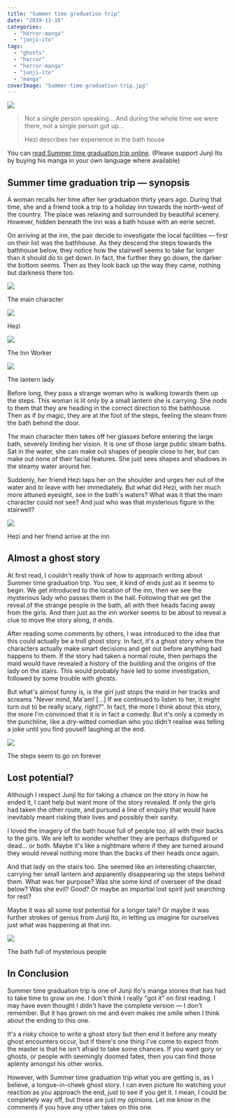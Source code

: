 ```yaml
---
title: "Summer time graduation trip"
date: "2019-11-18"
categories: 
  - "horror-manga"
  - "junji-ito"
tags: 
  - "ghosts"
  - "horror"
  - "horror-manga"
  - "junji-ito"
  - "manga"
coverImage: "Summer-time-graduation-trip.jpg"
---
```


[![](images/Summer-time-graduation-trip-810x1024.jpg)](https://davidpeach.co.uk/wp-content/uploads/2023/05/Summer-time-graduation-trip.jpg)

> Not a single person speaking... And during the whole time we were there, not a single person got up...
> 
> Hezi describes her experience in the bath house

You can [read Summer time graduation trip online](https://mangakakalot.com/chapter/the_summer_time_graduation_trip/chapter_0). (Please support Junji Ito by buying his manga in your own language where available)

## Summer time graduation trip — synopsis

A woman recalls her time after her graduation thirty years ago. During that time, she and a friend took a trip to a holiday inn towards the north-west of the country. The place was relaxing and surrounded by beautiful scenery. However, hidden beneath the inn was a bath house with an eerie secret.

On arriving at the inn, the pair decide to investigate the local facilities — first on their list was the bathhouse. As they descend the steps towards the bathhouse below, they notice how the stairwell seems to take far longer than it should do to get down. In fact, the further they go down, the darker the bottom seems. Then as they look back up the way they came, nothing but darkness there too.

[![](images/The-main-character.jpg)](https://davidpeach.co.uk/wp-content/uploads/2023/05/The-main-character.jpg)

The main character

[![](images/Hezi.jpg)](https://davidpeach.co.uk/wp-content/uploads/2023/05/Hezi.jpg)

Hezi

[![](images/The-Inn-Worker.jpg)](https://davidpeach.co.uk/wp-content/uploads/2023/05/The-Inn-Worker.jpg)

The Inn Worker

[![](images/The-lantern-lady.jpg)](https://davidpeach.co.uk/wp-content/uploads/2023/05/The-lantern-lady.jpg)

The lantern lady

Before long, they pass a strange woman who is walking towards them up the steps. This woman is lit only by a small lantern she is carrying. She nods to them that they are heading in the correct direction to the bathhouse. Then as if by magic, they are at the foot of the steps, feeling the steam from the bath behind the door.

The main character then takes off her glasses before entering the large bath, severely limiting her vision. It is one of those large public steam baths. Sat in the water, she can make out shapes of people close to her, but can make out none of their facial features. She just sees shapes and shadows in the steamy water around her.

Suddenly, her friend Hezi taps her on the shoulder and urges her out of the water and to leave with her immediately. But what did Hezi, with her much more attuned eyesight, see in the bath's waters? What was it that the main character could not see? And just who was that mysterious figure in the stairwell?

[![](images/Hezi-and-her-friend-arrive-at-the-inn.jpg)](https://davidpeach.co.uk/wp-content/uploads/2023/05/Hezi-and-her-friend-arrive-at-the-inn.jpg)

Hezi and her friend arrive at the inn

## Almost a ghost story

At first read, I couldn't really think of how to approach writing about Summer time graduation trip. You see, it kind of ends just as it seems to begin. We get introduced to the location of the inn, then we see the mysterious lady who passes them in the hall. Following that we get the reveal of the strange people in the bath, all with their heads facing away from the girls. And then just as the inn worker seems to be about to reveal a clue to move the story along, it ends.

After reading some comments by others, I was introduced to the idea that this could actually be a troll ghost story. In fact, it's a ghost story where the characters actually make smart decisions and get out before anything bad happens to them. If the story had taken a normal route, then perhaps the maid would have revealed a history of the building and the origins of the lady on the stairs. This would probably have led to some investigation, followed by some trouble with ghosts.

But what's almost funny is, is the girl just stops the maid in her tracks and screams "Never mind, Ma'am! \[...\] If we continued to listen to her, it might turn out to be really scary, right?". In fact, the more I think about this story, the more I'm convinced that it is in fact a comedy. But it's only a comedy in the punchline, like a dry-witted comedian who you didn't realise was telling a joke until you find youself laughing at the end.

[![](images/The-steps-seem-to-go-on-forever.jpg)](https://davidpeach.co.uk/wp-content/uploads/2023/05/The-steps-seem-to-go-on-forever.jpg)

The steps seem to go on forever

## Lost potential?

Although I respect Junji Ito for taking a chance on the story in how he ended it, I cant help but want more of the story revealed. If only the girls had taken the other route, and pursued a line of enquiry that would have inevitably meant risking their lives and possibly their sanity.

I loved the imagery of the bath house full of people too, all with their backs to the girls. We are left to wonder whether they are perhaps disfigured or dead... or both. Maybe it's like a nightmare where if they are turned around they would reveal nothing more than the backs of their heads once again.

And that lady on the stairs too. She seemed like an interesting chaarcter, carrying her small lantern and apparently disappearing up the steps behind them. What was her purpose? Was she some kind of overseer of the dead below? Was she evil? Good? Or maybe an impartial lost spirit just searching for rest?

Maybe it was all some lost potential for a longer tale? Or maybe it was further strokes of genius from Junji Ito, in letting us imagine for ourselves just what was happening at that inn.

[![](images/The-bath-full-of-mysterious-people.jpg)](https://davidpeach.co.uk/wp-content/uploads/2023/05/The-bath-full-of-mysterious-people.jpg)

The bath full of mysterious people

## In Conclusion

Summer time graduation trip is one of Junji Ito's manga stories that has had to take time to grow on me. I don't think I really "got it" on first reading. I may have even thought I didn't have the complete version — I don't remember. But it has grown on me and even makes me smile when I think about the ending to this one.

It's a risky choice to write a ghost story but then end it before any meaty ghost encounters occur, but if there's one thing I've come to expect from the master is that he isn't afraid to take some chances. If you want gory or ghosts, or people with seemingly doomed fates, then you can find those aplenty amongst his other works.

However, with Summer time graduation trip what you are getting is, as I believe, a tongue-in-cheek ghost story. I can even picture Ito watching your reaction as you approach the end, just to see if you get it. I mean, I could be completely way off, but these are just my opinions. Let me know in the comments if you have any other takes on this one.
